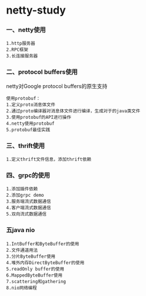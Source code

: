 # netty-study

### 一、netty使用

    1.http服务器
    2.RPC框架
    3.长连接服务器


### 二、protocol buffers使用

netty对Google protocol buffers的原生支持

    使用protobuf：
    1.定义proto消息体文件
    2.通过proto编译器对消息体文件进行编译，生成对于的java类文件
    3.使用protobuf的API进行操作
    4.netty使用protobuf
    5.protobuf最佳实践

### 三、thrift使用
    1.定义thrift文件信息，添加thrift依赖
    
### 四、grpc的使用
    1.添加插件依赖
    2.添加grpc demo
    3.服务端流式数据通信
    4.客户端流式数据通信
    5.双向流式数据通信
    
### 五java nio
    1.IntBuffer和ByteBuffer的使用
    2.文件通道用法
    3.分片ByteBuffer使用
    4.堆外内存DirectByteBuffer的使用
    5.readOnly buffer的使用
    6.MappedByteBuffer使用
    7.scattering和gathering
    8.nio网络编程